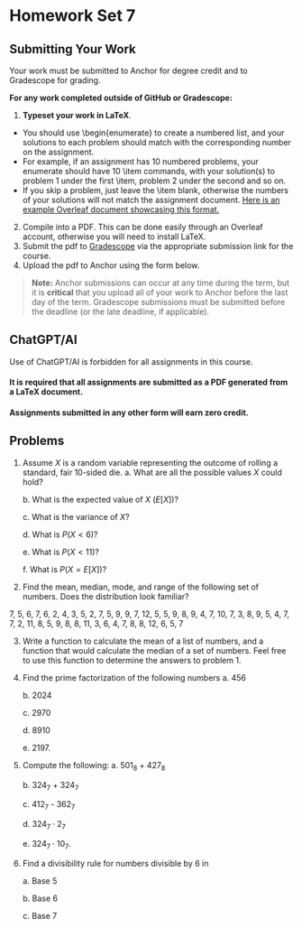 <!--meta exposure: repeat -->
<!--meta assessmentFormat: ProblemSet -->
<!--meta submissionVia: Gradescope -->
<!--meta instructionType: specific -->
<!--meta submissionFormatFlexibility: no -->
<!--meta submissionTopicFlexibility: no -->
<!--meta rubricAvailable: no -->
<!--meta rubricShared: no -->
<!--meta groupWork: no -->
<!--meta automatedGrading: 0 -->
<!--meta studentInstructionsLink: course-discrete-mathematics/src/lessons/module-07/module7hw.md -->
<!--meta topics:  -->

# Homework Set 7

## Submitting Your Work

Your work must be submitted to Anchor for degree credit and to Gradescope for grading.

**For any work completed outside of GitHub or Gradescope:**

1. **Typeset your work in LaTeX**.
 - You should use \\begin\{enumerate\} to create a numbered list, and your solutions to each problem should match with the corresponding number on the assignment.
 - For example, if an assignment has 10 numbered problems, your enumerate should have 10 \\item commands, with your solution(s) to problem 1 under the first \\item, problem 2 under the second and so on.
 - If you skip a problem, just leave the \\item blank, otherwise the numbers of your solutions will not match the assignment document.
[Here is an example Overleaf document showcasing this format.](https://www.overleaf.com/read/zqjgpnxycycd#e88392)
2. Compile into a PDF. This can be done easily through an Overleaf account, otherwise you will need to install LaTeX.
3. Submit the pdf to [Gradescope](https://www.gradescope.com) via the appropriate submission link for the course.
4. Upload the pdf to Anchor using the form below.

> **Note:** Anchor submissions can occur at any time during the term, but it is **critical** that you upload all of your work to
> Anchor before the last day of the term.  Gradescope submissions must be submitted before the deadline (or the late deadline, if applicable).

## ChatGPT/AI

Use of ChatGPT/AI is forbidden for all assignments in this course.

#### It is required that all assignments are submitted as a PDF generated from a LaTeX document.

#### Assignments submitted in any other form will earn zero credit.

## Problems

1. Assume $X$ is a random variable representing the outcome of rolling a standard, fair 10-sided die.
    a. What are all the possible values $X$ could hold?

    b. What is the expected value of $X$ ($E[X]$)?

    c. What is the variance of $X$?

    d. What is $P(X < 6)$?

    e. What is $P(X < 11)$?

    f. What is $P(X = E[X])$?

2. Find the mean, median, mode, and range of the following set of numbers. Does the distribution look familiar?

7, 5, 6, 7, 6, 2, 4, 3, 5, 2, 7, 5, 9, 9, 7, 12, 5, 5, 9, 8, 9, 4, 7, 10, 7, 3, 8, 9, 5, 4, 7, 7, 2, 11, 8, 5, 9, 8, 8, 11, 3, 6, 4, 7, 8, 8, 12, 6, 5, 7

3. Write a function to calculate the mean of a list of numbers, and a function that would calculate the median of a set of numbers. Feel free to use this function to determine the answers to problem 1.

4. Find the prime factorization of the following numbers
    a. 456

    b. 2024

    c. 2970

    d. 8910

    e. 2197. 

5. Compute the following:
    a. $501_8$ + $427_8$

    b. $324_7$ + $324_7$

    c. $412_7$ - $362_7$

    d. $324_7 \cdot 2_7$

    e. $324_7 \cdot 10_7$. 

6. Find a divisibility rule for numbers divisible by 6 in

    a. Base 5

    b. Base 6

    c. Base 7


